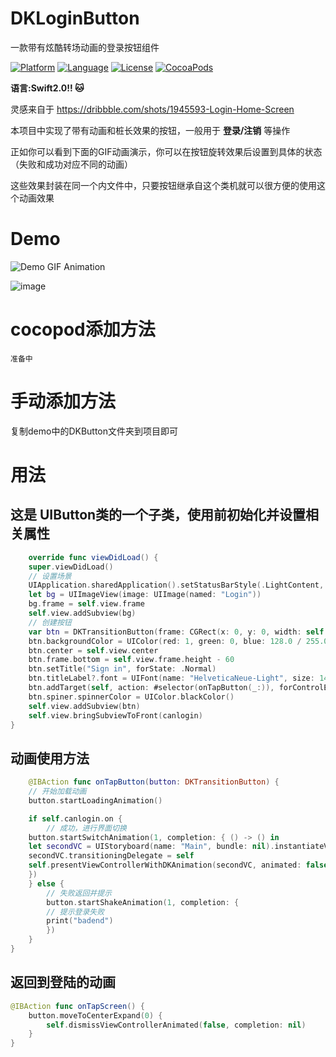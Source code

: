 DKLoginButton
======
一款带有炫酷转场动画的登录按钮组件

[![Platform](http://img.shields.io/badge/platform-ios-blue.svg?style=flat
)](https://developer.apple.com/iphone/index.action)
[![Language](http://img.shields.io/badge/language-swift-brightgreen.svg?style=flat
)](https://developer.apple.com/swift)
[![License](http://img.shields.io/badge/license-MIT-lightgrey.svg?style=flat
)](http://mit-license.org)
[![CocoaPods](https://img.shields.io/cocoapods/v/TKSubmitTransition.svg)]()

**语言:Swift2.0!! :cat:**

灵感来自于  https://dribbble.com/shots/1945593-Login-Home-Screen

本项目中实现了带有动画和桩长效果的按钮，一般用于 **登录/注销** 等操作

正如你可以看到下面的GIF动画演示，你可以在按钮旋转效果后设置到具体的状态（失败和成功对应不同的动画）

这些效果封装在同一个内文件中，只要按钮继承自这个类机就可以很方便的使用这个动画效果


# Demo
![Demo GIF Animation](https://d13yacurqjgara.cloudfront.net/users/62319/screenshots/1945593/shot.gif "Demo GIF Animation")

![image](https://raw.githubusercontent.com/wwdc14/TKSubmitTransitionObjective-C/master/Demo.gif)
# cocopod添加方法
	准备中
# 手动添加方法
复制demo中的DKButton文件夹到项目即可
# 用法

## 这是 UIButton类的一个子类，使用前初始化并设置相关属性

``` swift
	override func viewDidLoad() {
	super.viewDidLoad()
	// 设置场景
	UIApplication.sharedApplication().setStatusBarStyle(.LightContent, animated: false)
	let bg = UIImageView(image: UIImage(named: "Login"))
	bg.frame = self.view.frame
	self.view.addSubview(bg)
	// 创建按钮
	var btn = DKTransitionButton(frame: CGRect(x: 0, y: 0, width: self.view.frame.size.width - 64, height: 44))
	btn.backgroundColor = UIColor(red: 1, green: 0, blue: 128.0 / 255.0, alpha: 1)
	btn.center = self.view.center
	btn.frame.bottom = self.view.frame.height - 60
	btn.setTitle("Sign in", forState: .Normal)
	btn.titleLabel?.font = UIFont(name: "HelveticaNeue-Light", size: 14)
	btn.addTarget(self, action: #selector(onTapButton(_:)), forControlEvents: UIControlEvents.TouchUpInside)
	btn.spiner.spinnerColor = UIColor.blackColor()
	self.view.addSubview(btn)
	self.view.bringSubviewToFront(canlogin)
}
```

## 动画使用方法
``` swift
	@IBAction func onTapButton(button: DKTransitionButton) {
	// 开始加载动画
	button.startLoadingAnimation()

	if self.canlogin.on {
	    // 成功，进行界面切换
	button.startSwitchAnimation(1, completion: { () -> () in
	let secondVC = UIStoryboard(name: "Main", bundle: nil).instantiateViewControllerWithIdentifier("SecondViewController")
	secondVC.transitioningDelegate = self
	self.presentViewControllerWithDKAnimation(secondVC, animated: false, completion: nil)
	})
	} else {
    	// 失败返回并提示
	    button.startShakeAnimation(1, completion: {
	    // 提示登录失败
	    print("badend")
	    })
	}
}

```

## 返回到登陆的动画

``` swift
@IBAction func onTapScreen() {
    button.moveToCenterExpand(0) {
	    self.dismissViewControllerAnimated(false, completion: nil)
	}
}
```
